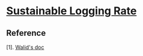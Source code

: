 # [Sustainable Logging Rate](https://polarion.engineering.redhat.com/polarion/#/project/OSE/workitem?id=OCP-15841)

## Reference
[1]. [Walid's doc](https://docs.google.com/document/d/1JB8GVYHrPK4TPMQnwViZNA-fdFMpYw-Upkpsa_YL2es/edit?ts=59b290ee)
